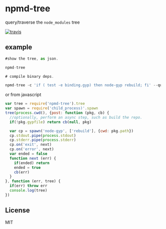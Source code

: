 # npmd-tree

query/traverse the `node_modules` tree

[![travis](https://travis-ci.org/dominictarr/npmd-tree.png?branch=master)
](https://travis-ci.org/dominictarr/npmd-tree)

## example

``` js
#show the tree, as json.

npmd-tree

# compile binary deps.

npmd-tree -c 'if ( test -e binding.gyp) then node-gyp rebuild; fi' --quiet
```

or from javascript

``` js
var tree = require('npmd-tree').tree
var spawn = require('child_process)'.spawn
tree(process.cwd(), {post: function (pkg, cb) {
  //optionally, perform an async step, such as build the repo.
  if(!pkg.gypfile) return cb(null, pkg)

  var cp = spawn('node-gyp', ['rebuild'], {cwd: pkg.path})
  cp.stdout.pipe(process.stdout)
  cp.stderr.pipe(process.stderr)
  cp.on('exit', next)
  cp.on('error', next)
  var ended = false
  function next (err) {
    if(ended) return
    ended = true
    cb(err)
  }
}, function (err, tree) {
  if(err) throw err
  console.log(tree)
})

```

## License

MIT
